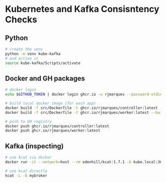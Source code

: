 # Kubernetes and Kafka Consisntency Checks

## Python

```bash
# create the venv
python -m venv kube-kafka
# and active it
source kube-kafka/Scripts/activate
```

## Docker and GH packages

```bash
# docker login
echo $GITHUB_TOKEN | docker login ghcr.io -u rjmarques --password-stdin

# build local docker image (for each app)
docker build -f src/Dockerfile -t ghcr.io/rjmarques/controller:latest --build-arg 'TARGET=controller' .
docker build -f src/Dockerfile -t ghcr.io/rjmarques/worker:latest --build-arg 'TARGET=worker' .

# push to GH registry
docker push ghcr.io/rjmarques/controller:latest
docker push ghcr.io/rjmarques/worker:latest
```

## Kafka (inspecting)

```bash
# use kcat via docker
docker run -it --network=host --rm edenhill/kcat:1.7.1 -b kube.local:30092 -L

# use kcat directly
kcat -L -b mybroker
```